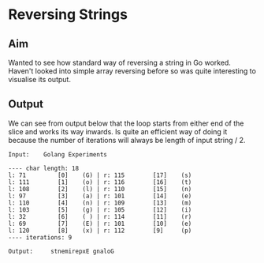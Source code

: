 # Reversing Strings

## Aim

Wanted to see how standard way of reversing a string in Go worked. Haven't looked into simple array reversing before so was quite interesting to visualise its output.

## Output

We can see from output below that the loop starts from either end of the slice and works its way inwards. Is quite an efficient way of doing it because the number of iterations will always be length of input string / 2.

```shell
Input:    Golang Experiments

---- char length: 18
l: 71         [0]    (G) | r: 115        [17]    (s)
l: 111        [1]    (o) | r: 116        [16]    (t)
l: 108        [2]    (l) | r: 110        [15]    (n)
l: 97         [3]    (a) | r: 101        [14]    (e)
l: 110        [4]    (n) | r: 109        [13]    (m)
l: 103        [5]    (g) | r: 105        [12]    (i)
l: 32         [6]    ( ) | r: 114        [11]    (r)
l: 69         [7]    (E) | r: 101        [10]    (e)
l: 120        [8]    (x) | r: 112        [9]     (p)
---- iterations: 9

Output:     stnemirepxE gnaloG
```
